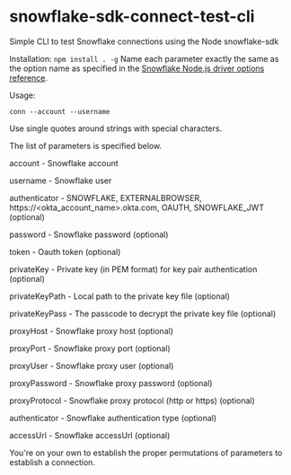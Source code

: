 # snowflake-sdk-connect-test-cli
Simple CLI to test Snowflake connections using the Node snowflake-sdk

Installation:
`
npm install . -g
`
Name each parameter exactly the same as the option name as specified in the [Snowflake Node.js driver options reference](https://docs.snowflake.com/en/developer-guide/node-js/nodejs-driver).

Usage:

`
conn --account --username
`

Use single quotes around strings with special characters.


The list of parameters is specified below.


account - Snowflake account

username - Snowflake user

authenticator - SNOWFLAKE, EXTERNALBROWSER, https://<okta_account_name>.okta.com, OAUTH, SNOWFLAKE_JWT (optional)

password - Snowflake password (optional)

token - Oauth token (optional)

privateKey - Private key (in PEM format) for key pair authentication (optional)

privateKeyPath - Local path to the private key file (optional)

privateKeyPass - The passcode to decrypt the private key file (optional)

proxyHost - Snowflake proxy host (optional)

proxyPort - Snowflake proxy port (optional)

proxyUser - Snowflake proxy user (optional)

proxyPassword - Snowflake proxy password (optional)

proxyProtocol - Snowflake proxy protocol (http or https) (optional)

authenticator - Snowflake authentication type (optional)

accessUrl - Snowflake accessUrl (optional)


You're on your own to establish the proper permutations of parameters to establish a connection.
      
